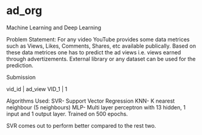 # ad_org
Machine Learning and Deep Learning 

Problem Statement: For any video YouTube provides some data metrices such as Views, Likes, Comments, Shares, etc available publically. Based on these data metrices one has to predict the ad views i.e. views earned through advertizements. External library or any dataset can be used for the prediction.


Submission

vid_id |	ad_view
VID_1	 |    1


Algorithms Used:
SVR- Support Vector Regression
KNN- K nearest neighbour (5 neighbours)
MLP- Multi layer perceptron with 13 hidden, 1 input and 1 output layer. Trained on 500 epochs.

SVR comes out to perform better compared to the rest two.
